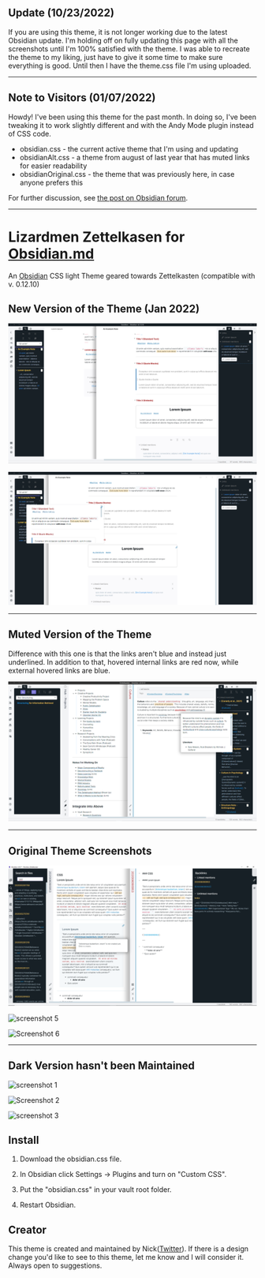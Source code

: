 ## Update (10/23/2022)

If you are using this theme, it is not longer working due to the latest Obsidian update. I'm holding off on fully updating this page with all the screenshots until I'm 100% satisfied with the theme. I was able to recreate the theme to my liking, just have to give it some time to make sure everything is good. Until then I have the theme.css file I'm using uploaded.

***

## Note to Visitors (01/07/2022)

Howdy! I've been using this theme for the past month. In doing so, I've been tweaking it to work slightly different and with the Andy Mode plugin instead of CSS code. 
* obsidian.css - the current active theme that I'm using and updating
* obsidianAlt.css - a theme from august of last year that has muted links for easier readability
* obsidianOriginal.css - the theme that was previously here, in case anyone prefers this

For further discussion, see [the post on Obsidian forum](https://forum.obsidian.md/t/theme-lizardmen-zettelkasten-light-dark/1519).

***

# Lizardmen Zettelkasen for [Obsidian.md](https://obsidian.md/)
An [Obsidian](https://obsidian.md/) CSS light Theme geared towards Zettelkasten (compatible with v. 0.12.10)


## New Version of the Theme (Jan 2022)

![new screenshot 1](./Screenshot-New-1.png)

![new screenshot 2](./Screenshot-New-Two.png)

***

## Muted Version of the Theme

Difference with this one is that the links aren't blue and instead just underlined. In addition to that, hovered internal links are red now, while external hovered links are blue. 

![screenshot alt](./screenshotAlt.png)

***

## Original Theme Screenshots

![screenshot main](./screenshot.png)

![screenshot 5](./LightTwo.png)

![Screenshot 6](./LightThree.png)

***

## Dark Version hasn't been Maintained

![screenshot 1](./DarkOne.png)

![Screenshot 2](./DarkTwo.png)

![screenshot 3](./DarkThree.png)

## Install

1. Download the obsidian.css file.

2. In Obsidian click Settings -> Plugins and turn on "Custom CSS".

3. Put the "obsidian.css" in your vault root folder.

4. Restart Obsidian.

## Creator

This theme is created and maintained by Nick([Twitter](https://twitter.com/dogwaddle)). If there is a design change you'd like to see to this theme, let me know and I will consider it. Always open to suggestions.
